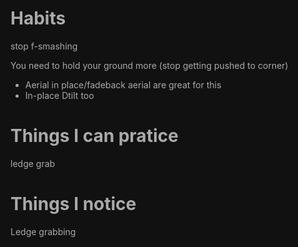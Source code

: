 # Habits

stop f-smashing

You need to hold your ground more (stop getting pushed to corner)
- Aerial in place/fadeback aerial are great for this
- In-place Dtilt too

# Things I can pratice
ledge grab

# Things I notice
Ledge grabbing


<style>*, body, html{
	--text-color-fg: #AAAAAA;
	--text-color-bg: #111111;
	color: var(--text-color-fg);
	background-color: var(--text-color-bg);
}</style>